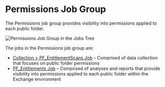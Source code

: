 # Permissions Job Group

The Permissions job group provides visibility into permissions applied to each public folder.

![Permissions Job Group in the Jobs Tree](/img/product_docs/accessanalyzer/11.6/solutions/exchange/publicfolders/permissions/jobstree.webp)

The jobs in the Permissions job group are:

- [Collection > PF_EntitlementScans Job](/docs/accessanalyzer/11.6/solutions/exchange/publicfolders/permissions/pf_entitlementscans.md)
  – Comprised of data collection that focuses on public folder permissions
- [PF_Entitlements Job](/docs/accessanalyzer/11.6/solutions/exchange/publicfolders/permissions/pf_entitlements.md)
  – Comprised of analyses and reports that provide visibility into permissions applied to each
  public folder within the Exchange environment
